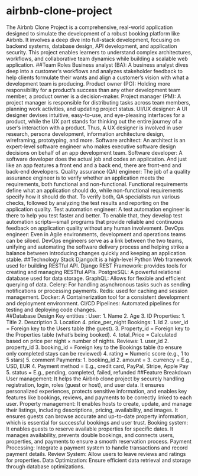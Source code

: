 # airbnb-clone-project
The Airbnb Clone Project is a comprehensive, real-world application designed to simulate the development of a robust booking platform like Airbnb. It involves a deep dive into full-stack development, focusing on backend systems, database design, API development, and application security. This project enables learners to understand complex architectures, workflows, and collaborative team dynamics while building a scalable web application.
##Team Roles
Business analyst (BA): A business analyst dives deep into a customer’s workflows and analyzes stakeholder feedback to help clients formulate their wants and align a customer’s vision with what a development team is producing.
Product owner (PO): Holding more responsibility for a product’s success than any other development team member, a product owner is a decision-maker.
Project manager (PM): A project manager is responsible for distributing tasks across team members, planning work activities, and updating project status.
UI/UX designer: A UI designer devises intuitive, easy-to-use, and eye-pleasing interfaces for a product, while the UX part stands for thinking out the entire journey of a user’s interaction with a product. Thus, A UX designer is involved in user research, persona development, information architecture design, wireframing, prototyping, and more.
Software architect: An architect is an expert-level software engineer who makes executive software design decisions on behalf of an app development team.
Software developer: A software developer does the actual job and codes an application. And just like an app features a front end and a back end, there are front-end and back-end developers.
Quality assurance (QA) engineer: The job of a quality assurance engineer is to verify whether an application meets the requirements, both functional and non-functional. Functional requirements define what an application should do, while non-functional requirements specify how it should do that. To verify both, QA specialists run various checks, followed by analyzing the test results and reporting on the application quality.
Test automation engineer: A test automation engineer is there to help you test faster and better. To enable that, they develop test automation scripts—small programs that provide reliable and continuous feedback on application quality without any human involvement.
DevOps engineer: Even in Agile environments, development and operations teams can be siloed. DevOps engineers serve as a link between the two teams, unifying and automating the software delivery process and helping strike a balance between introducing changes quickly and keeping an application stable.
##Technology Stack
Django:It is a high-level Python Web framework used for building RESTful API.
Django REST Framework: provides tools for creating and managing RESTful APIs.
PostgreSQL: A powerful relational database used for data storage.
GraphQL: Allows for flexible and efficient querying of data.
Celery: For handling asynchronous tasks such as sending notifications or processing payments. 
Redis: used for caching and session management.
Docker: A Containerization  tool for a consistent development and deployment environment.
CI/CD Pipelines: Automated pipelines for testing and deploying code changes.  
##Database Design
Key entities : 
  User: 1. Name 
        2. Age 
        3. ID
  Properties: 1. Title 
              2. Description
              3. Location
              4. price_per_night 
  Bookings: 1. Id
            2. user_id = Foreign key to the Users table (the guest).
            3. Property_id = Foreign key to the Properties table (what’s being booked).
            4. total_Price = Calculated based on price per night × number of nights.
  Reviews: 1. user_id 
           2. property_id
           3. booking_id = Foreign key to the Bookings table (to ensure only completed stays can be reviewed)
           4. rating = Numeric score (e.g., 1 to 5 stars) 
           5. comment
  Payments: 1. booking_id
            2. amount = 
            3. currency = E.g., USD, EUR
            4. Payment method = E.g., credit card, PayPal, Stripe, Apple Pay
            5. status = E.g., pending, completed, failed, refunded
##Feature Breakdown
  User management: It helps the  Airbnb clone project by securely handling registration, login, roles (guest or host), and user data. It ensures personalized experiences, protects sensitive information, and enables key features like bookings, reviews, and payments to be correctly linked to each user.
  Property management: It enables hosts to create, update, and manage their listings, including descriptions, pricing, availability, and images. It ensures guests can browse accurate and up-to-date property information, which is essential for successful bookings and user trust.
  Booking system: It enables guests to reserve available properties for specific dates. It manages availability, prevents double bookings, and connects users, properties, and payments to ensure a smooth reservation process.
  Payment Processing: Integrate a payment system to handle transactions and record payment details.
  Review System: Allow users to leave reviews and ratings for properties.
  Data Optimization: Ensure efficient data retrieval and storage through database optimizations.


